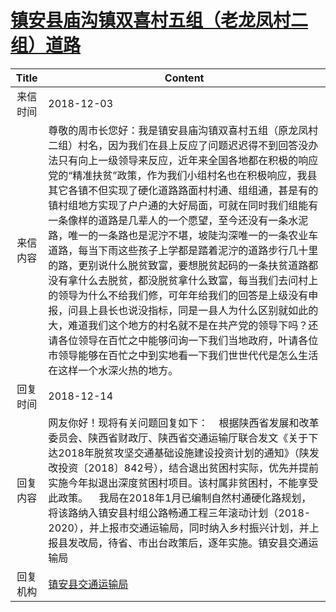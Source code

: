 # <a href="http://www.shangluo.gov.cn/zmhd/ldxxxx.jsp?urltype=leadermail.LeaderMailContentUrl&wbtreeid=1112&leadermailid=5049">镇安县庙沟镇双喜村五组（老龙凤村二组）道路</a>
| Title |                                                                                                                                                                                                                            Content                                                                                                                                                                                                                            |
|:-----:|---------------------------------------------------------------------------------------------------------------------------------------------------------------------------------------------------------------------------------------------------------------------------------------------------------------------------------------------------------------------------------------------------------------------------------------------------------------|
| 来信时间  | 2018-12-03                                                                                                                                                                                                                                                                                                                                                                                                                                                    |
| 来信内容  | 尊敬的周市长您好：我是镇安县庙沟镇双喜村五组（原龙凤村二组）村名，因为我们在县上反应了问题迟迟得不到回答没办法只有向上一级领导来反应，近年来全国各地都在积极的响应党的“精准扶贫”政策，作为我们小组村名也在积极响应，我县其它各镇不但实现了硬化道路路面村村通、组组通，甚是有的镇村组地方实现了户户通的大好局面，可就在同时我们组能有一条像样的道路是几辈人的一个愿望，至今还没有一条水泥路，唯一的一条路也是泥泞不堪，坡陡沟深唯一的一条农业车道路，每当下雨这些孩子上学都是踏着泥泞的道路步行几十里的路，更别说什么脱贫致富，要想脱贫起码的一条扶贫道路都没有拿什么去脱贫，都没脱贫拿什么致富，每当我们去问村上的领导为什么不给我们修，可年年给我们的回答是上级没有申报，问县上县长也说没指标，同是一县人为什么区别就如此的大，难道我们这个地方的村名就不是在共产党的领导下吗？还请各位领导在百忙之中能够问询一下我们当地政府，叶请各位市领导能够在百忙之中到实地看一下我们世世代代是怎么生活在这样一个水深火热的地方。 |
| 回复时间  | 2018-12-14                                                                                                                                                                                                                                                                                                                                                                                                                                                    |
| 回复内容  | 网友你好！现将有关问题回复如下：    根据陕西省发展和改革委员会、陕西省财政厅、陕西省交通运输厅联合发文《关于下达2018年脱贫攻坚交通基础设施建设投资计划的通知》（陕发改投资〔2018〕842号），结合退出贫困村实际，优先并提前实施今年拟退出深度贫困村项目。该村属非贫困村，不能享受此政策。    我局在2018年1月已编制自然村通硬化路规划，将该路纳入镇安县村组公路畅通工程三年滚动计划（2018-2020），并上报市交通运输局，同时纳入乡村振兴计划，并上报县发改局，待省、市出台政策后，逐年实施。镇安县交通运输局                                                                                                                                                                                          |
| 回复机构  | <a href="../../categories/agencies/镇安县交通运输局.md">镇安县交通运输局</a>                                                                                                                                                                                                                                                                                                                                                                                                    |